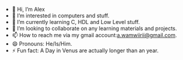- 👋 Hi, I’m Alex
- 👀 I’m interested in computers and stuff.
- 🌱 I’m currently learning C, HDL and Low Level stuff.
- 💞️ I’m looking to collaborate on any learning materials and projects.
- 📫 How to reach me via my gmail account:a.wamwiirii@gmail.com.
- 😄 Pronouns: He/Is/Him.
- ⚡ Fun fact: A Day in Venus are actually longer than an year.

<!---
wamwirii/wamwirii is a ✨ special ✨ repository because its `README.md` (this file) appears on your GitHub profile.
You can click the Preview link to take a look at your changes.
--->
